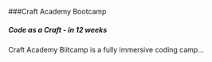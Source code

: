 ###Craft Academy Bootcamp
##### Code as a Craft - in 12 weeks
Craft Academy Biitcamp is a fully immersive coding camp...
